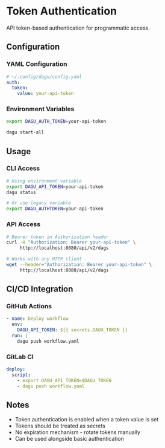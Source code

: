 # Token Authentication

API token-based authentication for programmatic access.

## Configuration

### YAML Configuration

```yaml
# ~/.config/dagu/config.yaml
auth:
  token:
    value: your-api-token
```

### Environment Variables

```bash
export DAGU_AUTH_TOKEN=your-api-token

dagu start-all
```

## Usage

### CLI Access

```bash
# Using environment variable
export DAGU_API_TOKEN=your-api-token
dagu status

# Or use legacy variable
export DAGU_AUTHTOKEN=your-api-token
```

### API Access

```bash
# Bearer token in Authorization header
curl -H "Authorization: Bearer your-api-token" \
     http://localhost:8080/api/v2/dags

# Works with any HTTP client
wget --header="Authorization: Bearer your-api-token" \
     http://localhost:8080/api/v2/dags
```

## CI/CD Integration

### GitHub Actions

```yaml
- name: Deploy workflow
  env:
    DAGU_API_TOKEN: ${{ secrets.DAGU_TOKEN }}
  run: |
    dagu push workflow.yaml
```

### GitLab CI

```yaml
deploy:
  script:
    - export DAGU_API_TOKEN=$DAGU_TOKEN
    - dagu push workflow.yaml
```

## Notes

- Token authentication is enabled when a token value is set
- Tokens should be treated as secrets
- No expiration mechanism - rotate tokens manually
- Can be used alongside basic authentication
